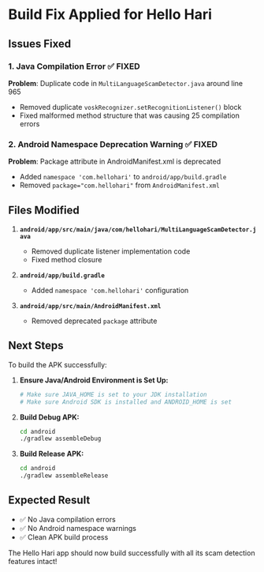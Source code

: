 # Build Fix Applied for Hello Hari

## Issues Fixed

### 1. **Java Compilation Error** ✅ FIXED
**Problem**: Duplicate code in `MultiLanguageScamDetector.java` around line 965
- Removed duplicate `voskRecognizer.setRecognitionListener()` block
- Fixed malformed method structure that was causing 25 compilation errors

### 2. **Android Namespace Deprecation Warning** ✅ FIXED
**Problem**: Package attribute in AndroidManifest.xml is deprecated
- Added `namespace 'com.hellohari'` to `android/app/build.gradle`
- Removed `package="com.hellohari"` from `AndroidManifest.xml`

## Files Modified

1. **`android/app/src/main/java/com/hellohari/MultiLanguageScamDetector.java`**
   - Removed duplicate listener implementation code
   - Fixed method closure

2. **`android/app/build.gradle`**
   - Added `namespace 'com.hellohari'` configuration

3. **`android/app/src/main/AndroidManifest.xml`**
   - Removed deprecated `package` attribute

## Next Steps

To build the APK successfully:

1. **Ensure Java/Android Environment is Set Up:**
   ```bash
   # Make sure JAVA_HOME is set to your JDK installation
   # Make sure Android SDK is installed and ANDROID_HOME is set
   ```

2. **Build Debug APK:**
   ```bash
   cd android
   ./gradlew assembleDebug
   ```

3. **Build Release APK:**
   ```bash
   cd android
   ./gradlew assembleRelease
   ```

## Expected Result
- ✅ No Java compilation errors
- ✅ No Android namespace warnings
- ✅ Clean APK build process

The Hello Hari app should now build successfully with all its scam detection features intact!
